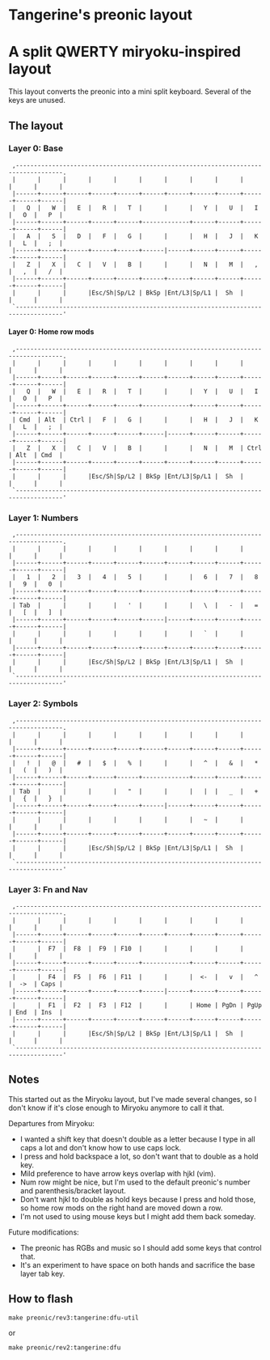 # Tangerine's preonic layout
# A split QWERTY miryoku-inspired layout

This layout converts the preonic into a mini split keyboard.
Several of the keys are unused.

## The layout

### Layer 0: Base

     ,-----------------------------------------------------------------------------------.
     |      |      |      |      |      |      |      |      |      |      |      |      |
     |------+------+------+------+------+------+------+------+------+------+------+------|
     |   Q  |   W  |   E  |   R  |   T  |      |      |   Y  |   U  |   I  |   O  |   P  |
     |------+------+------+------+------+-------------+------+------+------+------+------|
     |   A  |   S  |   D  |   F  |   G  |      |      |   H  |   J  |   K  |   L  |   ;  |
     |------+------+------+------+------+------|------+------+------+------+------+------|
     |   Z  |   X  |   C  |   V  |   B  |      |      |   N  |   M  |   ,  |   ,  |   /  |
     |------+------+------+------+------+------+------+------+------+------+------+------|
     |      |      |      |Esc/Sh|Sp/L2 | BkSp |Ent/L3|Sp/L1 |  Sh  |      |      |      |
     `-----------------------------------------------------------------------------------'

#### Layer 0: Home row mods

     ,-----------------------------------------------------------------------------------.
     |      |      |      |      |      |      |      |      |      |      |      |      |
     |------+------+------+------+------+------+------+------+------+------+------+------|
     |   Q  |   W  |   E  |   R  |   T  |      |      |   Y  |   U  |   I  |   O  |   P  |
     |------+------+------+------+------+-------------+------+------+------+------+------|
     | Cmd  | Alt  | Ctrl |   F  |   G  |      |      |   H  |   J  |   K  |   L  |   ;  |
     |------+------+------+------+------+------|------+------+------+------+------+------|
     |   Z  |   X  |   C  |   V  |   B  |      |      |   N  |   M  | Ctrl | Alt  | Cmd  |
     |------+------+------+------+------+------+------+------+------+------+------+------|
     |      |      |      |Esc/Sh|Sp/L2 | BkSp |Ent/L3|Sp/L1 |  Sh  |      |      |      |
     `-----------------------------------------------------------------------------------'



### Layer 1: Numbers

     ,-----------------------------------------------------------------------------------.
     |      |      |      |      |      |      |      |      |      |      |      |      |
     |------+------+------+------+------+------+------+------+------+------+------+------|
     |   1  |   2  |   3  |   4  |   5  |      |      |   6  |   7  |   8  |   9  |   0  |
     |------+------+------+------+------+-------------+------+------+------+------+------|
     | Tab  |      |      |      |   '  |      |      |   \  |   -  |   =  |   [  |   ]  |
     |------+------+------+------+------+------|------+------+------+------+------+------|
     |      |      |      |      |      |      |      |   `  |      |      |      |      |
     |------+------+------+------+------+------+------+------+------+------+------+------|
     |      |      |      |Esc/Sh|Sp/L2 | BkSp |Ent/L3|Sp/L1 |  Sh  |      |      |      |
     `-----------------------------------------------------------------------------------'

### Layer 2: Symbols

     ,-----------------------------------------------------------------------------------.
     |      |      |      |      |      |      |      |      |      |      |      |      |
     |------+------+------+------+------+------+------+------+------+------+------+------|
     |   !  |   @  |   #  |   $  |   %  |      |      |   ^  |   &  |   *  |   (  |   )  |
     |------+------+------+------+------+-------------+------+------+------+------+------|
     | Tab  |      |      |      |   "  |      |      |   |  |   _  |   +  |   {  |   }  |
     |------+------+------+------+------+------|------+------+------+------+------+------|
     |      |      |      |      |      |      |      |   ~  |      |      |      |      |
     |------+------+------+------+------+------+------+------+------+------+------+------|
     |      |      |      |Esc/Sh|Sp/L2 | BkSp |Ent/L3|Sp/L1 |  Sh  |      |      |      |
     `-----------------------------------------------------------------------------------'

### Layer 3: Fn and Nav 

     ,-----------------------------------------------------------------------------------.
     |      |      |      |      |      |      |      |      |      |      |      |      |
     |------+------+------+------+------+------+------+------+------+------+------+------|
     |      |  F7  |  F8  |  F9  | F10  |      |      |      |      |      |      |      |
     |------+------+------+------+------+-------------+------+------+------+------+------|
     |      |  F4  |  F5  |  F6  | F11  |      |      |  <-  |   v  |   ^  |  ->  | Caps |
     |------+------+------+------+------+------|------+------+------+------+------+------|
     |      |  F1  |  F2  |  F3  | F12  |      |      | Home | PgDn | PgUp | End  | Ins  |
     |------+------+------+------+------+------+------+------+------+------+------+------|
     |      |      |      |Esc/Sh|Sp/L2 | BkSp |Ent/L3|Sp/L1 |  Sh  |      |      |      |
     `-----------------------------------------------------------------------------------'

## Notes

This started out as the Miryoku layout, but I've made several changes, so I
don't know if it's close enough to Miryoku anymore to call it that.

Departures from Miryoku:

- I wanted a shift key that doesn't double as a letter because I type in all
caps a lot and don't know how to use caps lock.
- I press and hold backspace a lot, so don't want that to double as a hold key.
- Mild preference to have arrow keys overlap with hjkl (vim).
- Num row might be nice, but I'm used to the default preonic's number and 
parenthesis/bracket layout.
- Don't want hjkl to double as hold keys because I press and hold those, so
home row mods on the right hand are moved down a row.
- I'm not used to using mouse keys but I might add them back someday.

Future modifications:
- The preonic has RGBs and music so I should add some keys that control that.
- It's an experiment to have space on both hands and sacrifice the base layer
tab key.

## How to flash

`make preonic/rev3:tangerine:dfu-util` 

or

`make preonic/rev2:tangerine:dfu`


